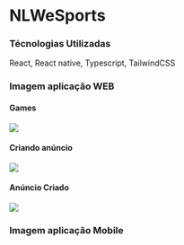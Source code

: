 # NLWeSports

### Técnologias Utilizadas
React, React native, Typescript, TailwindCSS

### Imagem aplicação WEB

#### Games
<img style='' src="https://user-images.githubusercontent.com/39751095/192162200-cc22f36f-10ed-481b-bda4-da870402da7a.png" />


#### Criando anúncio
<img style='' src="https://user-images.githubusercontent.com/39751095/192162506-86b0eb4a-e5d3-4176-b3c9-a5bb7bfe5b6f.png" />

#### Anúncio Criado
<img style='' src="https://user-images.githubusercontent.com/39751095/192162547-aa053380-7c89-476c-ae8d-f26810ad31a1.png" />

### Imagem aplicação Mobile

<img style='' src="" />
